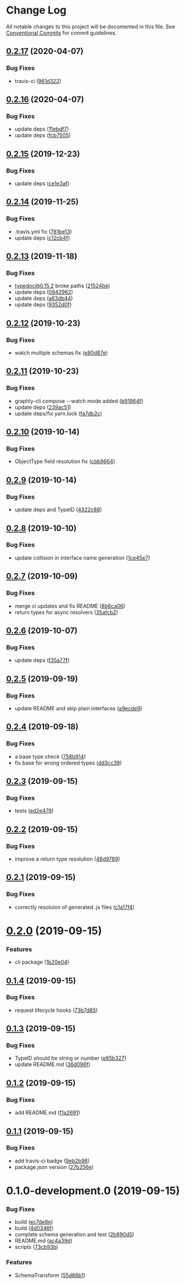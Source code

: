 # Change Log

All notable changes to this project will be documented in this file.
See [Conventional Commits](https://conventionalcommits.org) for commit guidelines.

## [0.2.17](https://github.com/graphly/graphly/compare/v0.2.16...v0.2.17) (2020-04-07)


### Bug Fixes

* travis-ci ([961d322](https://github.com/graphly/graphly/commit/961d322558327bddd80450172583119fb6cc5b50))





## [0.2.16](https://github.com/graphly/graphly/compare/v0.2.15...v0.2.16) (2020-04-07)


### Bug Fixes

* update deps ([11ebdf7](https://github.com/graphly/graphly/commit/11ebdf75403e5ee0fd449de1560d4b25f876a664))
* update deps ([fcb7505](https://github.com/graphly/graphly/commit/fcb7505420631e2fe2567cf6f415b122a4576038))





## [0.2.15](https://github.com/graphly/graphly/compare/v0.2.14...v0.2.15) (2019-12-23)


### Bug Fixes

* update deps ([ce1e3af](https://github.com/graphly/graphly/commit/ce1e3af9528e9c7dda560c5cd9fff8cae3a08750))





## [0.2.14](https://github.com/graphly/graphly/compare/v0.2.13...v0.2.14) (2019-11-25)


### Bug Fixes

* .travis.yml fix ([781be13](https://github.com/graphly/graphly/commit/781be13244be8dc2b0c632d73abf861ab5dc49ec))
* update deps ([c12cb4f](https://github.com/graphly/graphly/commit/c12cb4fe0eb76697731c3c2e2c35d1b512b88257))





## [0.2.13](https://github.com/graphly/graphly/compare/v0.2.12...v0.2.13) (2019-11-18)


### Bug Fixes

* typedoc@0.15.2 broke paths ([21524be](https://github.com/graphly/graphly/commit/21524be09770c63e67f4fcd2a46c8436a11e48da))
* update deps ([0842962](https://github.com/graphly/graphly/commit/08429624fe0565adfc56ce271cc10b0251c5c156))
* update deps ([a63db44](https://github.com/graphly/graphly/commit/a63db44490537b1069cc8536da6aa63189c8c83f))
* update deps ([9352d0f](https://github.com/graphly/graphly/commit/9352d0ffd99296b1cb1eac0be95f89078809fdb7))





## [0.2.12](https://github.com/graphly/graphly/compare/v0.2.11...v0.2.12) (2019-10-23)


### Bug Fixes

* watch multiple schemas fix ([e80d87e](https://github.com/graphly/graphly/commit/e80d87e43794f58d60984c5062640b8fc5f8afc5))





## [0.2.11](https://github.com/graphly/graphly/compare/v0.2.10...v0.2.11) (2019-10-23)


### Bug Fixes

* graphly-cli compose --watch mode added ([b91964f](https://github.com/graphly/graphly/commit/b91964fa9eccca6b25678e580b1340eb1865fcc7))
* update deps ([239ac51](https://github.com/graphly/graphly/commit/239ac51e740158e02b1717d721dcb82c0de80462))
* update deps/fix yarn.lock ([fa7db2c](https://github.com/graphly/graphly/commit/fa7db2c1fe2c1a232c0903ea89f7d970f50904fb))





## [0.2.10](https://github.com/graphly/graphly/compare/v0.2.9...v0.2.10) (2019-10-14)


### Bug Fixes

* ObjectType field resolution fix ([cbb9664](https://github.com/graphly/graphly/commit/cbb9664bc2f529549c905b0a1d8f66dea4c6626b))





## [0.2.9](https://github.com/graphly/graphly/compare/v0.2.8...v0.2.9) (2019-10-14)


### Bug Fixes

* update deps and TypeID ([4322c88](https://github.com/graphly/graphly/commit/4322c88450e23fef1ad5e7ddabd6b6edd2b838d0))





## [0.2.8](https://github.com/graphly/graphly/compare/v0.2.7...v0.2.8) (2019-10-10)


### Bug Fixes

* update collision in interface name generation ([1ce45e7](https://github.com/graphly/graphly/commit/1ce45e7d86e98bcf190a092f1e3f0f6756603a6b))





## [0.2.7](https://github.com/graphly/graphly/compare/v0.2.6...v0.2.7) (2019-10-09)


### Bug Fixes

* merge ci updates and fix README ([8b6ca06](https://github.com/graphly/graphly/commit/8b6ca06c0411cd41687a7356dc5e018cb0725d16))
* return types for async resolvers ([35afcb2](https://github.com/graphly/graphly/commit/35afcb255f00481f4bcf1c6b271f9c755a4ef713))





## [0.2.6](https://github.com/graphly/graphly/compare/v0.2.5...v0.2.6) (2019-10-07)


### Bug Fixes

* update deps ([f35a77f](https://github.com/graphly/graphly/commit/f35a77f))





## [0.2.5](https://github.com/graphly/graphly/compare/v0.2.4...v0.2.5) (2019-09-19)


### Bug Fixes

* update README and skip plain interfaces ([a9ecde9](https://github.com/graphly/graphly/commit/a9ecde9))





## [0.2.4](https://github.com/graphly/graphly/compare/v0.2.3...v0.2.4) (2019-09-18)


### Bug Fixes

* a base type check ([758b914](https://github.com/graphly/graphly/commit/758b914))
* fix base for wrong ordered types ([dd3cc39](https://github.com/graphly/graphly/commit/dd3cc39))





## [0.2.3](https://github.com/graphly/graphly/compare/v0.2.2...v0.2.3) (2019-09-15)


### Bug Fixes

* tests ([ed2e479](https://github.com/graphly/graphly/commit/ed2e479))





## [0.2.2](https://github.com/graphly/graphly/compare/v0.2.1...v0.2.2) (2019-09-15)


### Bug Fixes

* improve a return type resolution ([48d9789](https://github.com/graphly/graphly/commit/48d9789))





## [0.2.1](https://github.com/graphly/graphly/compare/v0.2.0...v0.2.1) (2019-09-15)


### Bug Fixes

* correctly resoluion of generated .js files ([c1a17f4](https://github.com/graphly/graphly/commit/c1a17f4))





# [0.2.0](https://github.com/graphly/graphly/compare/v0.1.4...v0.2.0) (2019-09-15)


### Features

* cli package ([1b20e04](https://github.com/graphly/graphly/commit/1b20e04))





## [0.1.4](https://github.com/graphly/graphly/compare/v0.1.3...v0.1.4) (2019-09-15)


### Bug Fixes

* request lifecycle hooks ([73b7d85](https://github.com/graphly/graphly/commit/73b7d85))





## [0.1.3](https://github.com/graphly/graphly/compare/v0.1.2...v0.1.3) (2019-09-15)


### Bug Fixes

* TypeID should be string or number ([e85b327](https://github.com/graphly/graphly/commit/e85b327))
* update README.md ([36d096f](https://github.com/graphly/graphly/commit/36d096f))





## [0.1.2](https://github.com/graphly/graphly/compare/v0.1.1...v0.1.2) (2019-09-15)


### Bug Fixes

* add README.md ([f1a2691](https://github.com/graphly/graphly/commit/f1a2691))





## [0.1.1](https://github.com/graphly/graphly/compare/v0.1.0-development.0...v0.1.1) (2019-09-15)


### Bug Fixes

* add travis-ci badge ([9eb2b96](https://github.com/graphly/graphly/commit/9eb2b96))
* package.json version ([27b256e](https://github.com/graphly/graphly/commit/27b256e))





# 0.1.0-development.0 (2019-09-15)


### Bug Fixes

* build ([ec7de8e](https://github.com/graphly/graphly/commit/ec7de8e))
* build ([4d0346f](https://github.com/graphly/graphly/commit/4d0346f))
* complete schema generation and test ([2b890d5](https://github.com/graphly/graphly/commit/2b890d5))
* README.md ([ac4a39d](https://github.com/graphly/graphly/commit/ac4a39d))
* scripts ([73cb93b](https://github.com/graphly/graphly/commit/73cb93b))


### Features

* SchemaTransform ([55d88b1](https://github.com/graphly/graphly/commit/55d88b1))
